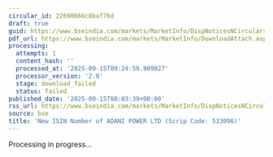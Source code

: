 ```yaml
---
circular_id: 22690666c8baf76d
draft: true
guid: https://www.bseindia.com/markets/MarketInfo/DispNoticesNCirculars.aspx?Noticeid={E91CF2DA-3EB7-44E3-9B2C-DC3489C78176}&noticeno=20250915-6&dt=09/15/2025&icount=6&totcount=12&flag=0
pdf_url: https://www.bseindia.com/markets/MarketInfo/DownloadAttach.aspx?id=20250915-6&attachedId=
processing:
  attempts: 1
  content_hash: ''
  processed_at: '2025-09-15T09:24:59.909027'
  processor_version: '2.0'
  stage: download_failed
  status: failed
published_date: '2025-09-15T08:03:39+00:00'
rss_url: https://www.bseindia.com/markets/MarketInfo/DispNoticesNCirculars.aspx?Noticeid={E91CF2DA-3EB7-44E3-9B2C-DC3489C78176}&noticeno=20250915-6&dt=09/15/2025&icount=6&totcount=12&flag=0
source: bse
title: 'New ISIN Number of ADANI POWER LTD (Scrip Code: 533096)'
---
```


Processing in progress...